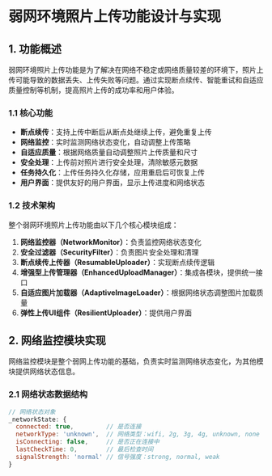 # 弱网环境照片上传功能设计与实现

## 1. 功能概述

弱网环境照片上传功能是为了解决在网络不稳定或网络质量较差的环境下，照片上传可能导致的数据丢失、上传失败等问题。通过实现断点续传、智能重试和自适应质量控制等机制，提高照片上传的成功率和用户体验。

### 1.1 核心功能

- **断点续传**：支持上传中断后从断点处继续上传，避免重复上传
- **网络监控**：实时监测网络状态变化，自动调整上传策略
- **自适应质量**：根据网络质量自动调整照片上传质量和尺寸
- **安全处理**：上传前对照片进行安全处理，清除敏感元数据
- **任务持久化**：上传任务持久化存储，应用重启后可恢复上传
- **用户界面**：提供友好的用户界面，显示上传进度和网络状态

### 1.2 技术架构

整个弱网环境照片上传功能由以下几个核心模块组成：

1. **网络监控器（NetworkMonitor）**：负责监控网络状态变化
2. **安全过滤器（SecurityFilter）**：负责图片安全处理和清理
3. **断点续传上传器（ResumableUploader）**：实现断点续传逻辑
4. **增强型上传管理器（EnhancedUploadManager）**：集成各模块，提供统一接口
5. **自适应图片加载器（AdaptiveImageLoader）**：根据网络状态调整图片加载质量
6. **弹性上传UI组件（ResilientUploader）**：提供用户界面

## 2. 网络监控模块实现

网络监控模块是整个弱网上传功能的基础，负责实时监测网络状态变化，为其他模块提供网络状态信息。

### 2.1 网络状态数据结构

```javascript
// 网络状态对象
_networkState: {
  connected: true,         // 是否连接
  networkType: 'unknown',  // 网络类型：wifi, 2g, 3g, 4g, unknown, none
  isConnecting: false,     // 是否正在连接中
  lastCheckTime: 0,        // 最后检查时间
  signalStrength: 'normal' // 信号强度：strong, normal, weak
}
``` 